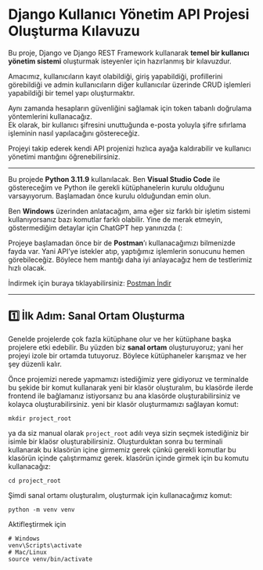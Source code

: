 # Django Kullanıcı Yönetim API Projesi Oluşturma Kılavuzu
Bu proje, Django ve Django REST Framework kullanarak **temel bir kullanıcı yönetim sistemi** oluşturmak isteyenler için hazırlanmış bir kılavuzdur.

Amacımız, kullanıcıların kayıt olabildiği, giriş yapabildiği, profillerini görebildiği ve admin kullanıcıların diğer kullanıcılar üzerinde CRUD işlemleri yapabildiği bir temel yapı oluşturmaktır.

Aynı zamanda hesapların güvenliğini sağlamak için token tabanlı doğrulama yöntemlerini kullanacağız.  
Ek olarak, bir kullanıcı şifresini unuttuğunda e-posta yoluyla şifre sıfırlama işleminin nasıl yapılacağını göstereceğiz.

Projeyi takip ederek kendi API projenizi hızlıca ayağa kaldırabilir ve kullanıcı yönetimi mantığını öğrenebilirsiniz.

---
Bu projede **Python 3.11.9** kullanılacak. Ben **Visual Studio Code** ile göstereceğim ve Python ile gerekli kütüphanelerin kurulu olduğunu varsayıyorum. Başlamadan önce kurulu olduğundan emin olun.

Ben **Windows** üzerinden anlatacağım, ama eğer siz farklı bir işletim sistemi kullanıyorsanız bazı komutlar farklı olabilir. Yine de merak etmeyin, göstermediğim detaylar için ChatGPT hep yanınızda (:

Projeye başlamadan önce bir de **Postman**’ı kullanacağımızı bilmenizde fayda var. Yani API’ye istekler atıp, yaptığımız işlemlerin sonucunu hemen görebileceğiz. Böylece hem mantığı daha iyi anlayacağız hem de testlerimiz hızlı olacak.

İndirmek için buraya tıklayabilirsiniz: [Postman İndir](https://www.postman.com/downloads/)

---

## 1️⃣ İlk Adım: Sanal Ortam Oluşturma

Genelde projelerde çok fazla kütüphane olur ve her kütüphane başka projelere etki edebilir. Bu yüzden biz **sanal ortam** oluşturuyoruz; yani her projeyi izole bir ortamda tutuyoruz. Böylece kütüphaneler karışmaz ve her şey düzenli kalır.

Önce projemizi nerede yapmamızı istediğimiz yere gidiyoruz ve terminalde bu şekide bir komut kullanarak yeni bir klasör oluşturalım, bu klasörde ilerde frontend ile bağlamanız istiyorsanız bu ana klasörde oluşturabilirsiniz ve kolayca oluşturabilirsiniz. yeni bir klasör oluşturmamızı sağlayan komut:
```
mkdir project_root
```
ya da siz manual olarak `project_root` adılı veya sizin seçmek istediğiniz bir isimle bir klaösr oluşturabilirsiniz. Oluşturduktan sonra bu terminali kullanarak bu klasörün içine girmemiz gerek çünkü gerekli komutlar bu klasörün içinde çalıştırmamız gerek. klasörün içinde girmek için bu komutu kullanacağız:
```
cd project_root
```

Şimdi sanal ortamı oluşturalım, oluşturmak için kullanacağımız komut:
``` 
python -m venv venv
```
Aktifleştirmek için
```
# Windows
venv\Scripts\activate
# Mac/Linux
source venv/bin/activate
```

